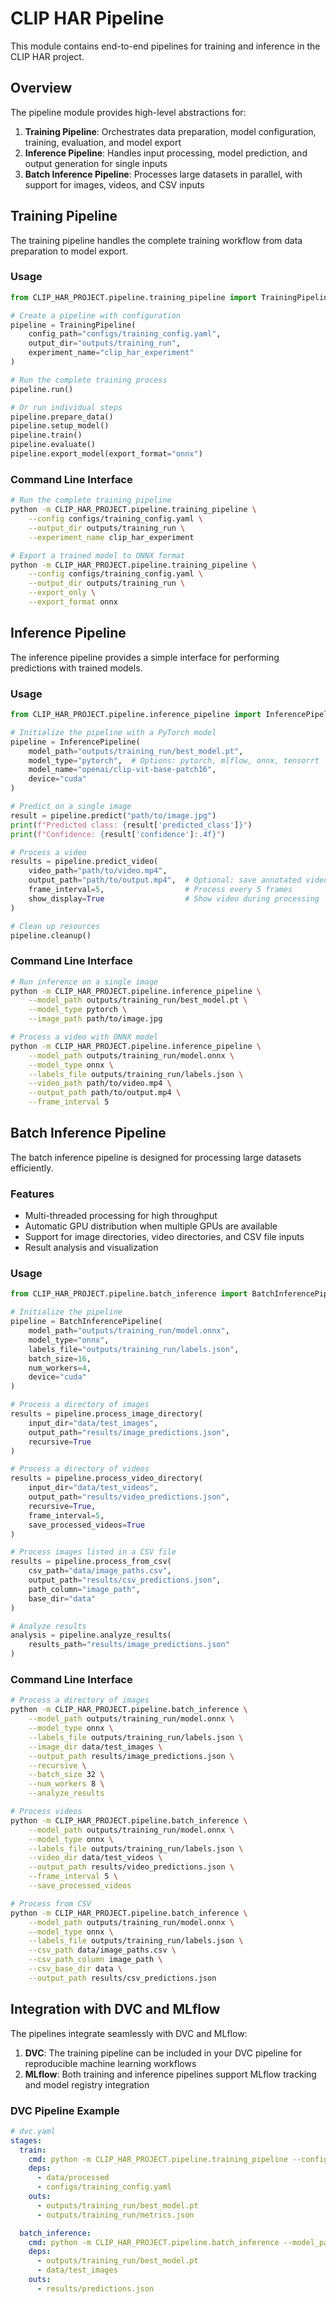 # CLIP HAR Pipeline

This module contains end-to-end pipelines for training and inference in the CLIP HAR project.

## Overview

The pipeline module provides high-level abstractions for:

1. **Training Pipeline**: Orchestrates data preparation, model configuration, training, evaluation, and model export
2. **Inference Pipeline**: Handles input processing, model prediction, and output generation for single inputs
3. **Batch Inference Pipeline**: Processes large datasets in parallel, with support for images, videos, and CSV inputs

## Training Pipeline

The training pipeline handles the complete training workflow from data preparation to model export.

### Usage

```python
from CLIP_HAR_PROJECT.pipeline.training_pipeline import TrainingPipeline

# Create a pipeline with configuration
pipeline = TrainingPipeline(
    config_path="configs/training_config.yaml",
    output_dir="outputs/training_run",
    experiment_name="clip_har_experiment"
)

# Run the complete training process
pipeline.run()

# Or run individual steps
pipeline.prepare_data()
pipeline.setup_model()
pipeline.train()
pipeline.evaluate()
pipeline.export_model(export_format="onnx")
```

### Command Line Interface

```bash
# Run the complete training pipeline
python -m CLIP_HAR_PROJECT.pipeline.training_pipeline \
    --config configs/training_config.yaml \
    --output_dir outputs/training_run \
    --experiment_name clip_har_experiment

# Export a trained model to ONNX format
python -m CLIP_HAR_PROJECT.pipeline.training_pipeline \
    --config configs/training_config.yaml \
    --output_dir outputs/training_run \
    --export_only \
    --export_format onnx
```

## Inference Pipeline

The inference pipeline provides a simple interface for performing predictions with trained models.

### Usage

```python
from CLIP_HAR_PROJECT.pipeline.inference_pipeline import InferencePipeline

# Initialize the pipeline with a PyTorch model
pipeline = InferencePipeline(
    model_path="outputs/training_run/best_model.pt",
    model_type="pytorch",  # Options: pytorch, mlflow, onnx, tensorrt
    model_name="openai/clip-vit-base-patch16",
    device="cuda"
)

# Predict on a single image
result = pipeline.predict("path/to/image.jpg")
print(f"Predicted class: {result['predicted_class']}")
print(f"Confidence: {result['confidence']:.4f}")

# Process a video
results = pipeline.predict_video(
    video_path="path/to/video.mp4",
    output_path="path/to/output.mp4",  # Optional: save annotated video
    frame_interval=5,                  # Process every 5 frames
    show_display=True                  # Show video during processing
)

# Clean up resources
pipeline.cleanup()
```

### Command Line Interface

```bash
# Run inference on a single image
python -m CLIP_HAR_PROJECT.pipeline.inference_pipeline \
    --model_path outputs/training_run/best_model.pt \
    --model_type pytorch \
    --image_path path/to/image.jpg

# Process a video with ONNX model
python -m CLIP_HAR_PROJECT.pipeline.inference_pipeline \
    --model_path outputs/training_run/model.onnx \
    --model_type onnx \
    --labels_file outputs/training_run/labels.json \
    --video_path path/to/video.mp4 \
    --output_path path/to/output.mp4 \
    --frame_interval 5
```

## Batch Inference Pipeline

The batch inference pipeline is designed for processing large datasets efficiently.

### Features

- Multi-threaded processing for high throughput
- Automatic GPU distribution when multiple GPUs are available
- Support for image directories, video directories, and CSV file inputs
- Result analysis and visualization

### Usage

```python
from CLIP_HAR_PROJECT.pipeline.batch_inference import BatchInferencePipeline

# Initialize the pipeline
pipeline = BatchInferencePipeline(
    model_path="outputs/training_run/model.onnx",
    model_type="onnx",
    labels_file="outputs/training_run/labels.json",
    batch_size=16,
    num_workers=4,
    device="cuda"
)

# Process a directory of images
results = pipeline.process_image_directory(
    input_dir="data/test_images",
    output_path="results/image_predictions.json",
    recursive=True
)

# Process a directory of videos
results = pipeline.process_video_directory(
    input_dir="data/test_videos",
    output_path="results/video_predictions.json",
    recursive=True,
    frame_interval=5,
    save_processed_videos=True
)

# Process images listed in a CSV file
results = pipeline.process_from_csv(
    csv_path="data/image_paths.csv",
    output_path="results/csv_predictions.json",
    path_column="image_path",
    base_dir="data"
)

# Analyze results
analysis = pipeline.analyze_results(
    results_path="results/image_predictions.json"
)
```

### Command Line Interface

```bash
# Process a directory of images
python -m CLIP_HAR_PROJECT.pipeline.batch_inference \
    --model_path outputs/training_run/model.onnx \
    --model_type onnx \
    --labels_file outputs/training_run/labels.json \
    --image_dir data/test_images \
    --output_path results/image_predictions.json \
    --recursive \
    --batch_size 32 \
    --num_workers 8 \
    --analyze_results

# Process videos
python -m CLIP_HAR_PROJECT.pipeline.batch_inference \
    --model_path outputs/training_run/model.onnx \
    --model_type onnx \
    --labels_file outputs/training_run/labels.json \
    --video_dir data/test_videos \
    --output_path results/video_predictions.json \
    --frame_interval 5 \
    --save_processed_videos

# Process from CSV
python -m CLIP_HAR_PROJECT.pipeline.batch_inference \
    --model_path outputs/training_run/model.onnx \
    --model_type onnx \
    --labels_file outputs/training_run/labels.json \
    --csv_path data/image_paths.csv \
    --csv_path_column image_path \
    --csv_base_dir data \
    --output_path results/csv_predictions.json
```

## Integration with DVC and MLflow

The pipelines integrate seamlessly with DVC and MLflow:

1. **DVC**: The training pipeline can be included in your DVC pipeline for reproducible machine learning workflows
2. **MLflow**: Both training and inference pipelines support MLflow tracking and model registry integration

### DVC Pipeline Example

```yaml
# dvc.yaml
stages:
  train:
    cmd: python -m CLIP_HAR_PROJECT.pipeline.training_pipeline --config configs/training_config.yaml --output_dir outputs/training_run
    deps:
      - data/processed
      - configs/training_config.yaml
    outs:
      - outputs/training_run/best_model.pt
      - outputs/training_run/metrics.json

  batch_inference:
    cmd: python -m CLIP_HAR_PROJECT.pipeline.batch_inference --model_path outputs/training_run/best_model.pt --image_dir data/test_images --output_path results/predictions.json
    deps:
      - outputs/training_run/best_model.pt
      - data/test_images
    outs:
      - results/predictions.json
```
